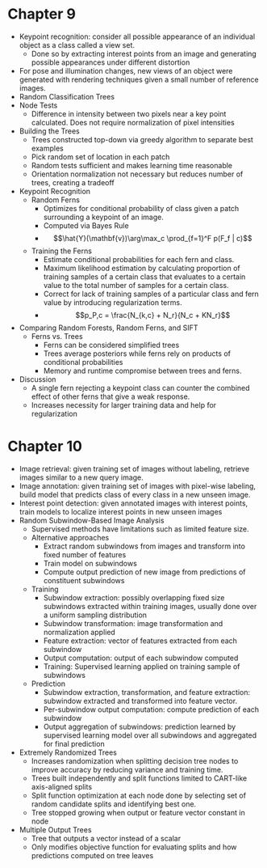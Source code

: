 # Chapter 9
- Keypoint recognition: consider all possible appearance of an individual object as a class called a view set.
  - Done so by extracting interest points from an image and generating possible appearances under different distortion
- For pose and illumination changes, new views of an object were generated with rendering techniques given a small number of reference images.
- Random Classification Trees
- Node Tests
  - Difference in intensity between two pixels near a key point calculated. Does not require normalization of pixel intensities
- Building the Trees
  - Trees constructed top-down via greedy algorithm to separate best examples
  - Pick random set of location in each patch
  - Random tests sufficient and makes learning time reasonable
  - Orientation normalization not necessary but reduces number of trees, creating a tradeoff
- Keypoint Recognition
  - Random Ferns
    - Optimizes for conditional probability of class given a patch surrounding a keypoint of an image.
    - Computed via Bayes Rule
    - $$\hat{Y}(\mathbf{v})\arg\max_c \prod_{f=1}^F p(F_f | c)$$
  - Training the Ferns
    - Estimate conditional probabilities for each fern and class.
    - Maximum likelihood estimation by calculating proportion of training samples of a certain class that evaluates to a certain value to the total number of samples for a certain class.
    - Correct for lack of training samples of a particular class and fern value by introducing regularization terms.
    - $$p_P,c = \frac{N_{k,c} + N_r}{N_c + KN_r}$$
- Comparing Random Forests, Random Ferns, and SIFT
  - Ferns vs. Trees
    - Ferns can be considered simplified trees
    - Trees average posteriors while ferns rely on products of conditional probabilities
    - Memory and runtime compromise between trees and ferns.
- Discussion
  - A single fern rejecting a keypoint class can counter the combined effect of other ferns that give a weak response.
  - Increases necessity for larger training data and help for regularization
# Chapter 10
- Image retrieval: given training set of images without labeling, retrieve images similar to a new query image.
- Image annotation: given training set of images with pixel-wise labeling, build model that predicts class of every class in a new unseen image.
- Interest point detection: given annotated images with interest points, train models to localize interest points in new unseen images
- Random Subwindow-Based Image Analysis
  - Supervised methods have limitations such as limited feature size.
  - Alternative approaches
    - Extract random subwindows from images and transform into fixed number of features
    - Train model on subwindows
    - Compute output prediction of new image from predictions of constituent subwindows
  - Training
    - Subwindow extraction: possibly overlapping fixed size subwindows extracted within training images, usually done over a uniform sampling distribution
    - Subwindow transformation: image transformation and normalization applied
    - Feature extraction: vector of features extracted from each subwindow
    - Output computation: output of each subwindow computed
    - Training: Supervised learning applied on training sample of subwindows
  - Prediction
    - Subwindow extraction, transformation, and feature extraction: subwindow extracted and transformed into feature vector.
    - Per-subwindow output computation: compute prediction of each subwindow
    - Output aggregation of subwindows: prediction learned by supervised learning model over all subwindows and aggregated for final prediction
- Extremely Randomized Trees
  - Increases randomization when splitting decision tree nodes to improve accuracy by reducing variance and training time.
  - Trees built independently and split functions limited to CART-like axis-aligned splits
  - Split function optimization at each node done by selecting set of random candidate splits and identifying best one.
  - Tree stopped growing when output or feature vector constant in node
- Multiple Output Trees
  - Tree that outputs a vector instead of a scalar
  - Only modifies objective function for evaluating splits and how predictions computed on tree leaves
